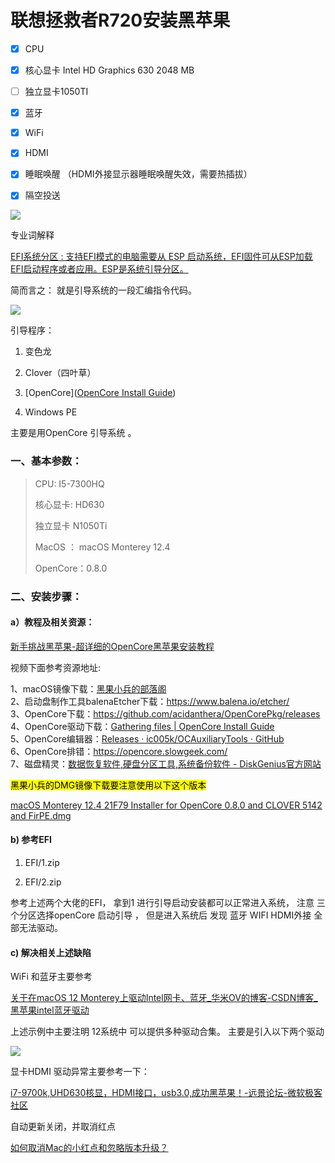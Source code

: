 # 联想拯救者R720安装黑苹果

- [x]  CPU

- [x]  核心显卡 Intel HD Graphics 630 2048 MB

- [ ]  独立显卡1050TI

- [x]  蓝牙

- [x]  WiFi

- [x]  HDMI

- [x]  睡眠唤醒 （HDMI外接显示器睡眠唤醒失效，需要热插拔）

- [x]  隔空投送

![](/Users/rain/Library/Application%20Support/marktext/images/2022-07-30-11-23-37-image.png)

专业词解释

[EFI系统分区 :    支持EFI模式的电脑需要从 ESP 启动系统，EFI固件可从ESP加载EFI启动程序或者应用。ESP是系统引导分区。]([EFI系统分区_百度百科](https://baike.baidu.com/item/EFI%E7%B3%BB%E7%BB%9F%E5%88%86%E5%8C%BA/23315989?fr=aladdin))

简而言之： 就是引导系统的一段汇编指令代码。

![](/Users/rain/Library/Application%20Support/marktext/images/2022-07-30-11-11-50-image.png)



引导程序： 

1. 变色龙

2. Clover（四叶草）

3. [OpenCore]([OpenCore Install Guide](https://dortania.github.io/OpenCore-Install-Guide/))

4. Windows PE

主要是用OpenCore 引导系统 。







### 一、基本参数：

> CPU: I5-7300HQ   
> 
> 核心显卡: HD630 
> 
> 独立显卡 N1050Ti
> 
> MacOS ： macOS Monterey 12.4 
> 
> OpenCore：0.8.0

### 二、安装步骤：

#### a）教程及相关资源：

[新手挑战黑苹果-超详细的OpenCore黑苹果安装教程](https://www.bilibili.com/video/BV18V41187JZ?p=1&share_medium=android&share_medium=android&share_medium=android&share_medium=android&share_plat=android&share_plat=android&share_plat=android&share_plat=android&share_source=COPY&share_source=COPY&share_source=COPY&share_source=COPY&share_tag=s_i%25C3%2597tamp%3D1616727523&share_tag=s_i%25C3%2597tamp%3D1616727523&share_tag=s_i%C3%97tamp%3D1616727523&share_tag=s_i%25C3%2597tamp%3D1616727523&unique_k=uNWbnL&unique_k=uNWbnL&unique_k=uNWbnL&unique_k=uNWbnL&vd_source=2c89c7c11b923bc0c820cde3df8b7a3b%255D%255D%28https%3A%2F%2Fwww.bilibili.com%2Fvideo%2FBV18V41187JZ%3Fp%3D1&vd_source=2c89c7c11b923bc0c820cde3df8b7a3b%255D%29%29%28%5Bhttps%3A%2F%2Fwww.bilibili.com%2Fvideo%2FBV18V41187JZ%3Fp%3D1&vd_source=2c89c7c11b923bc0c820cde3df8b7a3b%5D%28https%3A%2F%2Fwww.bilibili.com%2Fvideo%2FBV18V41187JZ%3Fp%3D1&vd_source=2c89c7c11b923bc0c820cde3df8b7a3b%29%29)

视频下面参考资源地址:

1、macOS镜像下载：[黑果小兵的部落阁](https://blog.daliansky.net/)  
2、启动盘制作工具balenaEtcher下载：https://www.balena.io/etcher/  
3、OpenCore下载：https://github.com/acidanthera/OpenCorePkg/releases  
4、OpenCore驱动下载：[Gathering files | OpenCore Install Guide](https://dortania.github.io/OpenCore-Install-Guide/ktext.html)  
5、OpenCore编辑器：[Releases · ic005k/OCAuxiliaryTools · GitHub](https://github.com/ic005k/QtOpenCoreConfig/releases)  
6、OpenCore排错：https://opencore.slowgeek.com/  
7、磁盘精灵：[数据恢复软件,硬盘分区工具,系统备份软件 - DiskGenius官方网站](https://www.diskgenius.cn/)

<mark>黑果小兵的DMG镜像下载要注意使用以下这个版本</mark>

[macOS Monterey 12.4 21F79 Installer for OpenCore 0.8.0 and CLOVER 5142 and FirPE.dmg](https://mp.weixin.qq.com/s?__biz=MjM5OTAzMTI0OA==&mid=2450024949&idx=1&sn=8c03a842cd471d3eae4105a9c8ce91d2&chksm=b13d714a864af85c13a8d547e3ecb8a07e15d612b26ce35e03b362dcc878492035cc4972abd3&scene=127&ascene=78&devicetype=android-31&version=2800183f&nettype=WIFI&abtest_cookie=AAACAA%253D%253D&lang=zh_CN&exportkey=ASr2I%252BCyvCzi6eCyFJUmAqk%253D&pass_ticket=OUiuphDvhoVq7ZSdD1EoaCxiVaDtpjFC7PgLBChRmVikGG8IjbYXM%252BEfaDhTID8f&wx_header=3)

#### b) 参考EFI

1. EFI/1.zip 

2. EFI/2.zip

参考上述两个大佬的EFI， 拿到1 进行引导启动安装都可以正常进入系统，  注意 三个分区选择openCore 启动引导  ， 但是进入系统后 发现 蓝牙 WIFI  HDMI外接  全部无法驱动。

#### c) 解决相关上述缺陷

  WiFi 和蓝牙主要参考 

[关于在macOS 12 Monterey上驱动Intel网卡、蓝牙_华米OV的博客-CSDN博客_黑苹果intel蓝牙驱动](https://blog.csdn.net/qq_24028389/article/details/119961192)

 上述示例中主要注明 12系统中 可以提供多种驱动合集。 主要是引入以下两个驱动

![](/Users/rain/Library/Application%20Support/marktext/images/2022-07-24-17-13-23-image.png)

显卡HDMI 驱动异常主要参考一下：

[i7-9700k,UHD630核显，HDMI接口，usb3.0,成功黑苹果！-远景论坛-微软极客社区](https://bbs.pcbeta.com/viewthread-1839602-1-1.html)

自动更新关闭，并取消红点

[如何取消Mac的小红点和忽略版本升级？](https://zhuanlan.zhihu.com/p/436624540)

